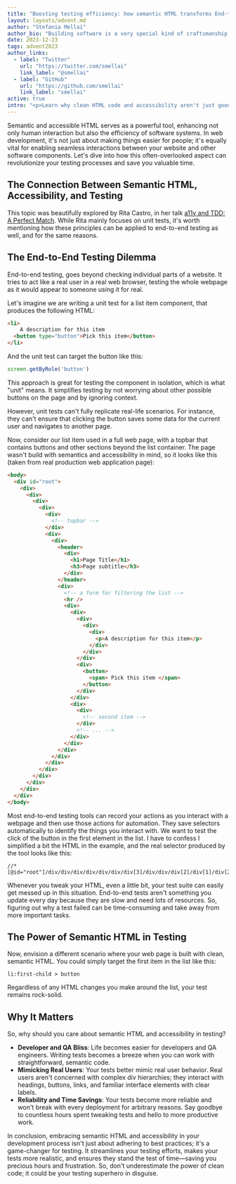 ```yaml
---
title: "Boosting testing efficiency: how semantic HTML transforms End-to-End testing"
layout: layouts/advent.md
author: "Stefania Mellai"
author_bio: "Building software is a very special kind of craftsmanship, in which you create something from nothing. Stefania is a software engineer from Italy, that makes impalpable crafts using React, HTML and CSS, with a special eye on accessibility and good UX."
date: 2023-12-23
tags: advent2023
author_links:
  - label: "Twitter"
    url: "https://twitter.com/smellai"
    link_label: "@smellai"
  - label: "GitHub"
    url: "https://github.com/smellai"
    link_label: "smellai"
active: true
intro: "<p>Learn why clean HTML code and accessibility aren't just good for your site but can also save you time and trouble with testing.</p>"
---
```

Semantic and accessible HTML serves as a powerful tool, enhancing not only human interaction but also the efficiency of software systems. In web development, it's not just about making things easier for people; it's equally vital for enabling seamless interactions between your website and other software components.
Let's dive into how this often-overlooked aspect can revolutionize your testing processes and save you valuable time.

## The Connection Between Semantic HTML, Accessibility, and Testing

This topic was beautifully explored by Rita Castro, in her talk [a11y and TDD: A Perfect Match](https://portal.gitnation.org/contents/a11y-and-tdd-a-perfect-match). While Rita mainly focuses on unit tests, it's worth mentioning how these principles can be applied to end-to-end testing as well, and for the same reasons.

## The End-to-End Testing Dilemma

End-to-end testing, goes beyond checking individual parts of a website. It tries to act like a real user in a real web browser, testing the whole webpage as it would appear to someone using it for real.

Let's imagine we are writing a unit test for a list item component, that produces the following HTML:

```html
<li>
	A description for this item
  <button type="button">Pick this item</button>
</li>
```

And the unit test can target the button like this:

```js
screen.getByRole('button')
```

This approach is great for testing the component in isolation, which is what "unit" means. It simplifies testing by not worrying about other possible buttons on the page and by ignoring context.

However, unit tests can't fully replicate real-life scenarios. For instance, they can't ensure that clicking the button saves some data for the current user and navigates to another page.

Now, consider our list item used in a full web page, with a topbar that contains buttons and other sections beyond the list container. The page wasn't build with semantics and accessibility in mind, so it looks like this (taken from real production web application page):

```html
<body>
  <div id="root">
    <div>
      <div>
        <div>
          <div>
            <div>
              <!-- topbar -->
            </div>
            <div>
              <div>
                <header>
                  <div>
                    <h1>Page Title</h1>
                    <h3>Page subtitle</h3>
                  </div>
                </header>
                <div>
                  <!-- a form for filtering the list -->
                  <hr />
                  <div>
                    <div>
                      <div>
                        <div>
                          <div>
                            <p>A description for this item</p>
                          </div>
                        </div>
                      </div>
                      <div>
                        <button>
                          <span> Pick this item </span>
                        </button>
                      </div>
                    </div>
                    <div>
                      <div>
                        <!-- second item -->
                      </div>
                      <!-- ... -->
                    </div>
                  </div>
                </div>
              </div>
            </div>
          </div>
        </div>
      </div>
    </div>
  </div>
</body>
```

Most end-to-end testing tools can record your actions as you interact with a webpage and then use those actions for automation. They save selectors automatically to identify the things you interact with.
We want to test the click of the button in the first element in the list. I have to confess I simplified a bit the HTML in the example, and the real selector produced by the tool looks like this:

```
//*[@id="root"]/div/div/div/div/div/div/div[3]/div/div/div[2]/div[1]/div[2]/button
```

Whenever you tweak your HTML, even a little bit, your test suite can easily get messed up in this situation. End-to-end tests aren't something you update every day because they are slow and need lots of resources. So, figuring out why a test failed can be time-consuming and take away from more important tasks.

## The Power of Semantic HTML in Testing

Now, envision a different scenario where your web page is built with clean, semantic HTML. You could simply target the first item in the list like this:

```
li:first-child > button
```

Regardless of any HTML changes you make around the list, your test remains rock-solid.

## Why It Matters

So, why should you care about semantic HTML and accessibility in testing?

* **Developer and QA Bliss**: Life becomes easier for developers and QA engineers. Writing tests becomes a breeze when you can work with straightforward, semantic code.
* **Mimicking Real Users**: Your tests better mimic real user behavior. Real users aren't concerned with complex div hierarchies; they interact with headings, buttons, links, and familiar interface elements with clear labels.
* **Reliability and Time Savings**: Your tests become more reliable and won't break with every deployment for arbitrary reasons. Say goodbye to countless hours spent tweaking tests and hello to more productive work.

In conclusion, embracing semantic HTML and accessibility in your development process isn't just about adhering to best practices; it's a game-changer for testing. It streamlines your testing efforts, makes your tests more realistic, and ensures they stand the test of time—saving you precious hours and frustration. So, don't underestimate the power of clean code; it could be your testing superhero in disguise.

